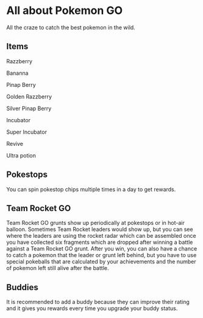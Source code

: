 # All about Pokemon GO

All the craze to catch the best pokemon in the wild. 

## Items

Razzberry

Bananna

Pinap Berry

Golden Razzberry

Silver Pinap Berry

Incubator

Super Incubator

Revive

Ultra potion

## Pokestops

You can spin pokestop chips multiple times in a day to get rewards. 


## Team Rocket GO

Team Rocket GO grunts show up periodically at pokestops or in hot-air balloon. Sometimes Team Rocket leaders would show up, but you can see where the leaders are using the rocket radar which can be assembled once you have collected six fragments which are dropped after winning a battle against a Team Rocket GO grunt. After you win, you can also have a chance to catch a pokemon that the leader or grunt left behind, but you have to use special pokeballs that are calculated by your achievements and the number of pokemon left still alive after the battle.

## Buddies

It is recommended to add a buddy because they can improve their rating and it gives you rewards every time you upgrade your buddy status.

##
